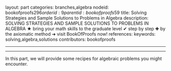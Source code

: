 layout: part
categories: branches,algebra
nodeid: bookofproofs$296
orderid: 9
parentid: bookofproofs$59
title: Solving Strategies and Sample Solutions to Problems in Algebra
description: SOLVING STRATEGIES AND SAMPLE SOLUTIONS TO PROBLEMS IN ALGEBRA ★ bring your math skills to the graduate level ✔ step by step ✚ by the axiomatic method ➜ visit BookOfProofs now!
references: 
keywords: solving,algebra,solutions
contributors: bookofproofs

---


---

In this part, we will provide some recipes for algebraic problems you might encounter.
